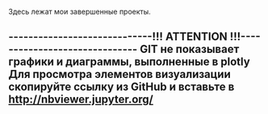 Здесь лежат мои завершенные проекты.

-----------------------------!!! ATTENTION !!!------------------------------
GIT не показывает графики и диаграммы, выполненные в plotly
Для просмотра элементов визуализации скопируйте ссылку из GitHub и вставьте в 
http://nbviewer.jupyter.org/
----------------------------------------------------------------------------
